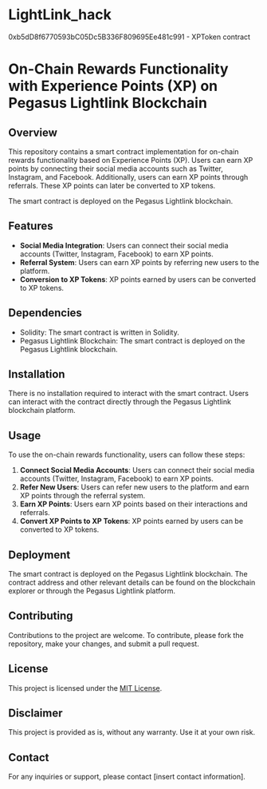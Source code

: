 # LightLink_hack
 
0xb5dD8f6770593bC05Dc5B336F809695Ee481c991 - XPToken contract

# On-Chain Rewards Functionality with Experience Points (XP) on Pegasus Lightlink Blockchain

## Overview
This repository contains a smart contract implementation for on-chain rewards functionality based on Experience Points (XP). Users can earn XP points by connecting their social media accounts such as Twitter, Instagram, and Facebook. Additionally, users can earn XP points through referrals. These XP points can later be converted to XP tokens.

The smart contract is deployed on the Pegasus Lightlink blockchain.

## Features
- **Social Media Integration**: Users can connect their social media accounts (Twitter, Instagram, Facebook) to earn XP points.
- **Referral System**: Users can earn XP points by referring new users to the platform.
- **Conversion to XP Tokens**: XP points earned by users can be converted to XP tokens.

## Dependencies
- Solidity: The smart contract is written in Solidity.
- Pegasus Lightlink Blockchain: The smart contract is deployed on the Pegasus Lightlink blockchain.

## Installation
There is no installation required to interact with the smart contract. Users can interact with the contract directly through the Pegasus Lightlink blockchain platform.

## Usage
To use the on-chain rewards functionality, users can follow these steps:

1. **Connect Social Media Accounts**: Users can connect their social media accounts (Twitter, Instagram, Facebook) to earn XP points.
2. **Refer New Users**: Users can refer new users to the platform and earn XP points through the referral system.
3. **Earn XP Points**: Users earn XP points based on their interactions and referrals.
4. **Convert XP Points to XP Tokens**: XP points earned by users can be converted to XP tokens.

## Deployment
The smart contract is deployed on the Pegasus Lightlink blockchain. The contract address and other relevant details can be found on the blockchain explorer or through the Pegasus Lightlink platform.

## Contributing
Contributions to the project are welcome. To contribute, please fork the repository, make your changes, and submit a pull request.

## License
This project is licensed under the [MIT License](LICENSE).

## Disclaimer
This project is provided as is, without any warranty. Use it at your own risk.

## Contact
For any inquiries or support, please contact [insert contact information].
